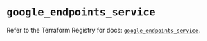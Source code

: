# `google_endpoints_service`

Refer to the Terraform Registry for docs: [`google_endpoints_service`](https://registry.terraform.io/providers/hashicorp/google/6.34.1/docs/resources/endpoints_service).
